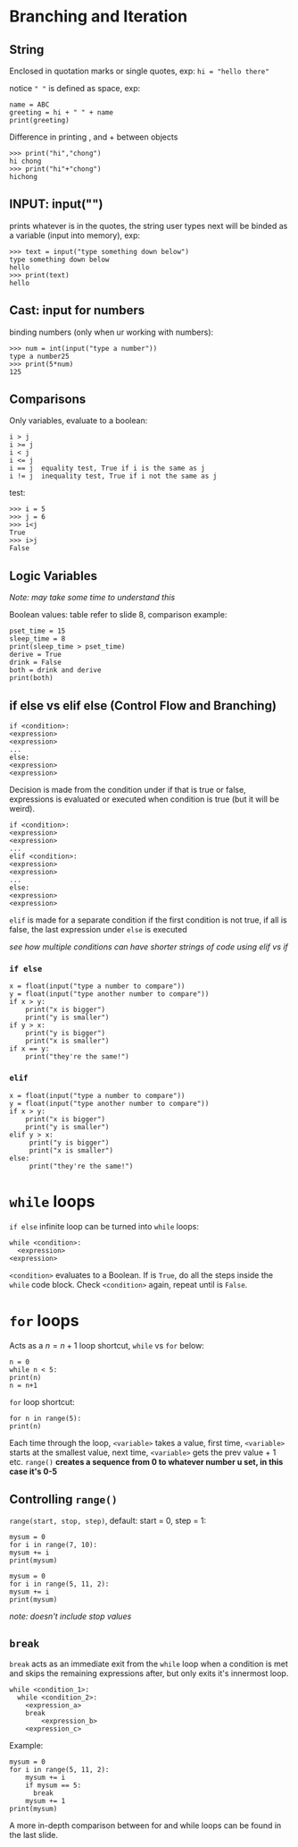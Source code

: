 # Branching and Iteration
## String
Enclosed in quotation marks or single quotes, exp:
`hi = "hello there"`

notice `" "` is defined as space, exp:

```
name = ABC
greeting = hi + " " + name
print(greeting)
```

Difference in printing , and + between objects
```
>>> print("hi","chong")
hi chong
>>> print("hi"+"chong")
hichong
```

## INPUT: input("")
prints whatever is in the quotes, the string user types next will be binded as a variable (input into memory), exp:
```
>>> text = input("type something down below")
type something down below
hello
>>> print(text)
hello
```
## Cast: input for numbers
binding numbers (only when ur working with numbers):

```
>>> num = int(input("type a number"))
type a number25
>>> print(5*num)
125
```

## Comparisons
Only variables, evaluate to a boolean:

```
i > j
i >= j
i < j
i <= j
i == j  equality test, True if i is the same as j
i != j  inequality test, True if i not the same as j
```

test:
```
>>> i = 5
>>> j = 6
>>> i<j
True
>>> i>j
False
```

## Logic Variables
*Note: may take some time to understand this*

Boolean values: table refer to slide 8, comparison example:

```
pset_time = 15
sleep_time = 8
print(sleep_time > pset_time)
derive = True
drink = False
both = drink and derive
print(both)
```

## if else vs elif else (Control Flow and Branching)

```
if <condition>:
<expression>
<expression>
...
else:
<expression>
<expression>
```

Decision is made from the condition under if that is true or false, expressions is evaluated or executed when condition is true
(but it will be weird).

```
if <condition>:
<expression>
<expression>
...
elif <condition>:
<expression>
<expression>
...
else:
<expression>
<expression>
```
`elif` is made for a separate condition if the first condition is not true, if all is false, the last expression under `else` is executed

*see how multiple conditions can have shorter strings of code using elif vs if*

### `if else` 
```
x = float(input("type a number to compare"))
y = float(input("type another number to compare"))
if x > y:
    print("x is bigger")
    print("y is smaller")
if y > x:
    print("y is bigger")
    print("x is smaller")
if x == y:
    print("they're the same!")
```

### `elif`
```
x = float(input("type a number to compare"))
y = float(input("type another number to compare"))
if x > y:
    print("x is bigger")
    print("y is smaller")
elif y > x:
     print("y is bigger")
     print("x is smaller")
else:
     print("they're the same!")
```

# `while` loops

`if else` infinite loop can be turned into `while` loops:

```
while <condition>:
  <expression>
<expression>
```

`<condition>` evaluates to a Boolean. If <condition> is `True`, do all the steps inside the `while` code block. Check `<condition>` again, repeat until <condition> is `False`.

# `for` loops
    
Acts as a $n = n+1$ loop shortcut, `while` vs `for` below:
    
```
n = 0
while n < 5:
print(n)
n = n+1
```

`for` loop shortcut:

```
for n in range(5):
print(n)
```
            
Each time through the loop, `<variable>` takes a value, first time, `<variable>` starts at the smallest value, next time, `<variable>` gets the prev value + 1
etc. `range()` **creates a sequence from 0 to whatever number u set, in this case it's 0-5**

## Controlling `range()` 

`range(start, stop, step)`, default: start = 0, step = 1:
    
```
mysum = 0
for i in range(7, 10):
mysum += i
print(mysum)

mysum = 0
for i in range(5, 11, 2):
mysum += i
print(mysum)
```
*note: doesn't include stop values*

## `break`
    
`break` acts as an immediate exit from the `while` loop when a condition is met and skips the remaining expressions after, but only exits it's innermost loop.
```
while <condition_1>:
  while <condition_2>:
    <expression_a>
    break
        <expression_b>
    <expression_c>
```
        
Example:
        
```
mysum = 0
for i in range(5, 11, 2):
    mysum += i
    if mysum == 5:
      break
    mysum += 1
print(mysum)
```
        
A more in-depth comparison between for and while loops can be found in the last slide.
